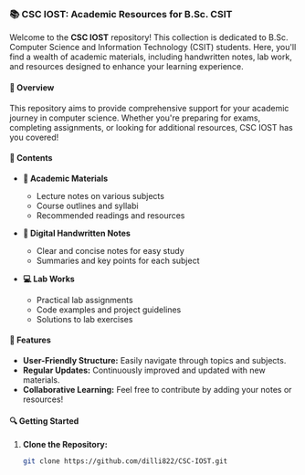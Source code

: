 ### 📚 CSC IOST: Academic Resources for B.Sc. CSIT

Welcome to the **CSC IOST** repository! This collection is dedicated to B.Sc. Computer Science and Information Technology (CSIT) students. Here, you'll find a wealth of academic materials, including handwritten notes, lab work, and resources designed to enhance your learning experience.

#### 🚀 Overview

This repository aims to provide comprehensive support for your academic journey in computer science. Whether you're preparing for exams, completing assignments, or looking for additional resources, CSC IOST has you covered!

####  📂 Contents

- **📄 Academic Materials**
  - Lecture notes on various subjects
  - Course outlines and syllabi
  - Recommended readings and resources

- **📝 Digital Handwritten Notes**
  - Clear and concise notes for easy study
  - Summaries and key points for each subject

- **💻 Lab Works**
  - Practical lab assignments
  - Code examples and project guidelines
  - Solutions to lab exercises

####  🎯 Features

- **User-Friendly Structure:** Easily navigate through topics and subjects.
- **Regular Updates:** Continuously improved and updated with new materials.
- **Collaborative Learning:** Feel free to contribute by adding your notes or resources!

####  🔍 Getting Started

1. **Clone the Repository:**
   ```bash
   git clone https://github.com/dilli822/CSC-IOST.git
